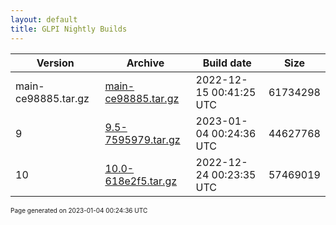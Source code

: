 ```yaml
---
layout: default
title: GLPI Nightly Builds
---
```


Version|Archive|Build date|Size
---|---|---|---
main-ce98885.tar.gz|[main-ce98885.tar.gz](main-ce98885.tar.gz)|2022-12-15 00:41:25 UTC|61734298
9|[9.5-7595979.tar.gz](9.5-7595979.tar.gz)|2023-01-04 00:24:36 UTC|44627768
10|[10.0-618e2f5.tar.gz](10.0-618e2f5.tar.gz)|2022-12-24 00:23:35 UTC|57469019

<font size="1">Page generated on 2023-01-04 00:24:36 UTC</font>
